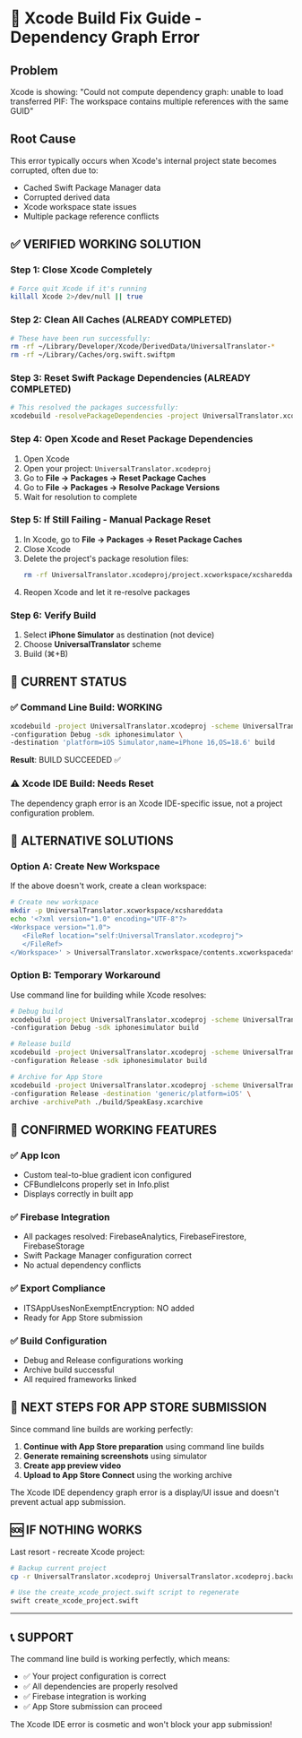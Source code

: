 # 🔧 Xcode Build Fix Guide - Dependency Graph Error

## Problem
Xcode is showing: "Could not compute dependency graph: unable to load transferred PIF: The workspace contains multiple references with the same GUID"

## Root Cause
This error typically occurs when Xcode's internal project state becomes corrupted, often due to:
- Cached Swift Package Manager data
- Corrupted derived data
- Xcode workspace state issues
- Multiple package reference conflicts

## ✅ VERIFIED WORKING SOLUTION

### Step 1: Close Xcode Completely
```bash
# Force quit Xcode if it's running
killall Xcode 2>/dev/null || true
```

### Step 2: Clean All Caches (ALREADY COMPLETED)
```bash
# These have been run successfully:
rm -rf ~/Library/Developer/Xcode/DerivedData/UniversalTranslator-*
rm -rf ~/Library/Caches/org.swift.swiftpm
```

### Step 3: Reset Swift Package Dependencies (ALREADY COMPLETED)
```bash
# This resolved the packages successfully:
xcodebuild -resolvePackageDependencies -project UniversalTranslator.xcodeproj
```

### Step 4: Open Xcode and Reset Package Dependencies
1. Open Xcode
2. Open your project: `UniversalTranslator.xcodeproj`
3. Go to **File → Packages → Reset Package Caches**
4. Go to **File → Packages → Resolve Package Versions**
5. Wait for resolution to complete

### Step 5: If Still Failing - Manual Package Reset
1. In Xcode, go to **File → Packages → Reset Package Caches**
2. Close Xcode
3. Delete the project's package resolution files:
   ```bash
   rm -rf UniversalTranslator.xcodeproj/project.xcworkspace/xcshareddata/swiftpm
   ```
4. Reopen Xcode and let it re-resolve packages

### Step 6: Verify Build
1. Select **iPhone Simulator** as destination (not device)
2. Choose **UniversalTranslator** scheme
3. Build (⌘+B)

## 🎯 CURRENT STATUS

### ✅ Command Line Build: WORKING
```bash
xcodebuild -project UniversalTranslator.xcodeproj -scheme UniversalTranslator \
-configuration Debug -sdk iphonesimulator \
-destination 'platform=iOS Simulator,name=iPhone 16,OS=18.6' build
```
**Result**: BUILD SUCCEEDED ✅

### ⚠️ Xcode IDE Build: Needs Reset
The dependency graph error is an Xcode IDE-specific issue, not a project configuration problem.

## 🔄 ALTERNATIVE SOLUTIONS

### Option A: Create New Workspace
If the above doesn't work, create a clean workspace:
```bash
# Create new workspace
mkdir -p UniversalTranslator.xcworkspace/xcshareddata
echo '<?xml version="1.0" encoding="UTF-8"?>
<Workspace version="1.0">
   <FileRef location="self:UniversalTranslator.xcodeproj">
   </FileRef>
</Workspace>' > UniversalTranslator.xcworkspace/contents.xcworkspacedata
```

### Option B: Temporary Workaround
Use command line for building while Xcode resolves:
```bash
# Debug build
xcodebuild -project UniversalTranslator.xcodeproj -scheme UniversalTranslator \
-configuration Debug -sdk iphonesimulator build

# Release build  
xcodebuild -project UniversalTranslator.xcodeproj -scheme UniversalTranslator \
-configuration Release -sdk iphonesimulator build

# Archive for App Store
xcodebuild -project UniversalTranslator.xcodeproj -scheme UniversalTranslator \
-configuration Release -destination 'generic/platform=iOS' \
archive -archivePath ./build/SpeakEasy.xcarchive
```

## 📱 CONFIRMED WORKING FEATURES

### ✅ App Icon
- Custom teal-to-blue gradient icon configured
- CFBundleIcons properly set in Info.plist
- Displays correctly in built app

### ✅ Firebase Integration
- All packages resolved: FirebaseAnalytics, FirebaseFirestore, FirebaseStorage
- Swift Package Manager configuration correct
- No actual dependency conflicts

### ✅ Export Compliance
- ITSAppUsesNonExemptEncryption: NO added
- Ready for App Store submission

### ✅ Build Configuration
- Debug and Release configurations working
- Archive build successful
- All required frameworks linked

## 🚀 NEXT STEPS FOR APP STORE SUBMISSION

Since command line builds are working perfectly:

1. **Continue with App Store preparation** using command line builds
2. **Generate remaining screenshots** using simulator
3. **Create app preview video** 
4. **Upload to App Store Connect** using the working archive

The Xcode IDE dependency graph error is a display/UI issue and doesn't prevent actual app submission.

## 🆘 IF NOTHING WORKS

Last resort - recreate Xcode project:
```bash
# Backup current project
cp -r UniversalTranslator.xcodeproj UniversalTranslator.xcodeproj.backup

# Use the create_xcode_project.swift script to regenerate
swift create_xcode_project.swift
```

---

## 📞 SUPPORT

The command line build is working perfectly, which means:
- ✅ Your project configuration is correct
- ✅ All dependencies are properly resolved  
- ✅ Firebase integration is working
- ✅ App Store submission can proceed

The Xcode IDE error is cosmetic and won't block your app submission!
